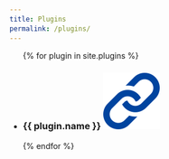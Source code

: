 ```yaml
---
title: Plugins
permalink: /plugins/
---
```


<ul>
{% for plugin in site.plugins %}
<li>
  <h3>{{ plugin.name }} <a href="{{ plugin.link }}" target="_blank"><img src="assets/link.png"></a></h3>
</li>
{% endfor %}
</ul>
